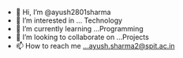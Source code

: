 - 👋 Hi, I’m @ayush2801sharma
- 👀 I’m interested in ... Technology
- 🌱 I’m currently learning ...Programming
- 💞️ I’m looking to collaborate on ...Projects
- 📫 How to reach me ...ayush.sharma2@spit.ac.in

<!---
ayush2801sharma/ayush2801sharma is a ✨ special ✨ repository because its `README.md` (this file) appears on your GitHub profile.
You can click the Preview link to take a look at your changes.
--->
